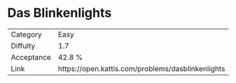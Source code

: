 # Das Blinkenlights

<table>
    <tr>
        <td>Category</td>
        <td>Easy</td>
    </tr>
    <tr>
        <td>Diffulty</td>
        <td>1.7</td>
    </tr>
    <tr>
        <td>Acceptance</td>
        <td>42.8 %</td>
    </tr>
    <tr>
        <td>Link</td>
        <td>https://open.kattis.com/problems/dasblinkenlights</td>
    </tr>
</table>